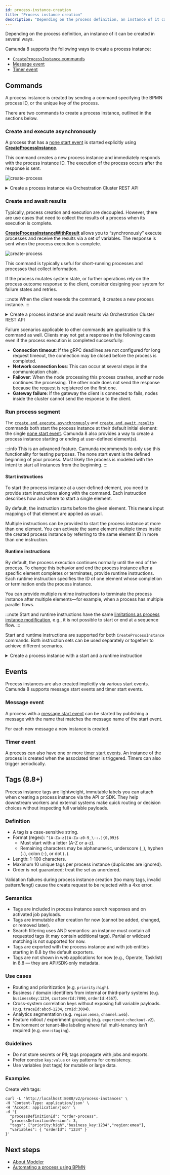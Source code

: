 ```yaml
---
id: process-instance-creation
title: "Process instance creation"
description: "Depending on the process definition, an instance of it can be created in several ways."
---
```


Depending on the process definition, an instance of it can be created in several ways.

Camunda 8 supports the following ways to create a process instance:

- [`CreateProcessInstance` commands](#commands)
- [Message event](#message-event)
- [Timer event](#timer-event)

## Commands

A process instance is created by sending a command specifying the BPMN process ID, or the unique key of the process.

There are two commands to create a process instance, outlined in the sections below.

### Create and execute asynchronously

A process that has a [none start event](/components/modeler/bpmn/none-events/none-events.md#none-start-events) is started explicitly using **[CreateProcessInstance](/apis-tools/zeebe-api/gateway-service.md#createprocessinstance-rpc)**.

This command creates a new process instance and immediately responds with the process instance ID. The execution of the process occurs after the response is sent.

![create-process](assets/create-process.png)

<details>
   <summary>Create a process instance via Orchestration Cluster REST API</summary>
   <p>

```
curl -L 'http://localhost:8080/v2/process-instances' \
-H 'Content-Type: application/json' \
-H 'Accept: application/json' \
-d '{
  "processDefinitionKey": "2251799813685249”,
  "processDefinitionVersion": 1
}'
```

Response:

```
{
  "processDefinitionId": "order-process",
  "processDefinitionVersion": 1,
  "processDefinitionKey": "2251799813685249",
  "processInstanceKey": "2251799813686019"
}
```

See the [API reference for process instance creation](/apis-tools/orchestration-cluster-api-rest/specifications/create-process-instance.api.mdx) for more information, including additional request fields and code samples.

   </p>
 </details>

### Create and await results

Typically, process creation and execution are decoupled. However, there are use cases that need to collect the results of a process when its execution is complete.

**[CreateProcessInstanceWithResult](/apis-tools/zeebe-api/gateway-service.md#createprocessinstancewithresult-rpc)** allows you to “synchronously” execute processes and receive the results via a set of variables. The response is sent when the process execution is complete.

![create-process](assets/create-process-with-result.png)

This command is typically useful for short-running processes and processes that collect information.

If the process mutates system state, or further operations rely on the process outcome response to the client, consider designing your system for failure states and retries.

:::note
When the client resends the command, it creates a new process instance.
:::

<details>
   <summary>Create a process instance and await results via Orchestration Cluster REST API</summary>
   <p>

```
curl -L 'http://localhost:8080/v2/process-instances' \
-H 'Content-Type: application/json' \
-H 'Accept: application/json' \
-d '{
  "processDefinitionId": "order-process”,
  "processDefinitionVersion": 1,
  "awaitCompletion": true,
  "variables": { "orderId": "1234" }
}'
```

Response:

```
{
  "processDefinitionId": "order-process",
  "processDefinitionVersion": 1,
  "variables": { "orderId": "1234" }
  "processDefinitionKey": "2251799813685249",
  "processInstanceKey": "2251799813686019",
}
```

See the [API reference for process instance creation](/apis-tools/orchestration-cluster-api-rest/specifications/create-process-instance.api.mdx) for more information, including additional request fields and code samples.

   </p>
 </details>

Failure scenarios applicable to other commands are applicable to this command as well. Clients may not get a response in the following cases even if the process execution is completed successfully:

- **Connection timeout**: If the gRPC deadlines are not configured for long request timeout, the connection may be closed before the process is completed.
- **Network connection loss**: This can occur at several steps in the communication chain.
- **Failover**: When the node processing this process crashes, another node continues the processing. The other node does not send the response because the request is registered on the first one.
- **Gateway failure**: If the gateway the client is connected to fails, nodes inside the cluster cannot send the response to the client.

### Run process segment

The [`create and execute asynchronously`](#create-and-execute-asynchronously) and [`create and await results`](#create-and-await-results) commands both start the process instance at their default initial element: the single [none start event](/components/modeler/bpmn/none-events/none-events.md#none-start-events). Camunda 8 also provides a way to create a process instance starting or ending at user-defined element(s).

:::info
This is an advanced feature. Camunda recommends to only use this functionality for testing purposes. The none start event is the defined beginning of your process. Most likely the process is modeled with the intent to start all instances from the beginning.
:::

#### Start instructions

To start the process instance at a user-defined element, you need to provide start instructions along with the command. Each instruction describes how and where to start a single element.

By default, the instruction starts before the given element. This means input mappings of that element are applied as usual.

Multiple instructions can be provided to start the process instance at more than one element.
You can activate the same element multiple times inside the created process instance by referring to the same element ID in more than one instruction.

#### Runtime instructions

By default, the process execution continues normally until the end of the process. To change this behavior and end the process instance after a specific element completes or terminates, provide runtime instructions. Each runtime instruction specifies the ID of one element whose completion or termination ends the process instance.

You can provide multiple runtime instructions to terminate the process instance after multiple elements—for example, when a process has multiple parallel flows.

:::note
Start and runtime instructions have the same [limitations as process instance modification](/components/concepts/process-instance-modification.md#limitations), e.g., it is not possible to start or end at a sequence flow.
:::

Start and runtime instructions are supported for both `CreateProcessInstance` commands. Both instruction sets can be used separately or together to achieve different scenarios.

<details>
   <summary>Create a process instance with a start and a runtime instruction</summary>
   <p>

The example below shows how to create a process instance that starts at a user-defined element and terminates after it, so that only the specified segment of the process is executed.

```
curl -L 'http://localhost:8080/v2/process-instances' \
-H 'Content-Type: application/json' \
-H 'Accept: application/json' \
-d '{
  "processDefinitionId": "order-process”,
  "processDefinitionVersion": -1,
  "startInstructions": [
    {
      "elementId": "ship_parcel"
    }
  ],
  "runtimeInstructions": [
    {
      "type": "TERMINATE_PROCESS_INSTANCE",
      "afterElementId": "ship_parcel"
    }
  ]
  "variables": { "orderId": "1234" }
}'
```

See the [API reference for process instance creation](/apis-tools/orchestration-cluster-api-rest/specifications/create-process-instance.api.mdx) for more information, including additional request fields and code samples.

   </p>
 </details>

## Events

Process instances are also created implicitly via various start events. Camunda 8 supports message start events and timer start events.

### Message event

A process with a [message start event](/components/modeler/bpmn/message-events/message-events.md#message-start-events) can be started by publishing a message with the name that matches the message name of the start event.

For each new message a new instance is created.

### Timer event

A process can also have one or more [timer start events](/components/modeler/bpmn/timer-events/timer-events.md#timer-start-events). An instance of the process is created when the associated timer is triggered. Timers can also trigger periodically.

## Tags (8.8+)

Process instance tags are lightweight, immutable labels you can attach when creating a process instance via the API or SDK. They help downstream workers and external systems make quick routing or decision choices without inspecting full variable payloads.

### Definition

- A tag is a case-sensitive string.
- Format (regex): `^[A-Za-z][A-Za-z0-9_\-:.]{0,99}$`
    - Must start with a letter (A-Z or a-z).
    - Remaining characters may be alphanumeric, underscore (`_`), hyphen (`-`), colon (`:`), or dot (`.`).
- Length: 1–100 characters.
- Maximum 10 unique tags per process instance (duplicates are ignored).
- Order is not guaranteed; treat the set as unordered.

Validation failures during process instance creation (too many tags, invalid pattern/lengt) cause the create request to be rejected with a 4xx error.

### Semantics

- Tags are included in process instance search responses and on activated job payloads.
- Tags are immutable after creation for now (cannot be added, changed, or removed later).
- Search filtering uses AND semantics: an instance must contain all requested tags (it may contain additional tags). Partial or wildcard matching is not supported for now.
- Tags are exported with the process instance and with job entities starting in 8.8 by the default exporters.
- Tags are not shown in web applications for now (e.g., Operate, Tasklist) in 8.8 — they are API/SDK-only metadata.

### Use cases

- Routing and prioritization (e.g. `priority:high`).
- Business / domain identifiers from internal or third‑party systems (e.g. `businessKey:1234`, `customerId:7890`, `orderId:4567`).
- Cross-system correlation keys without exposing full variable payloads. (e.g. `traceId:abcd-1234`, `crmId:3004`).
- Analytics segmentation (e.g. `region:emea`, `channel:web`).
- Feature rollout / experiment grouping (e.g. `experiment:checkout-v2`).
- Environment or tenant-like labeling where full multi-tenancy isn’t required (e.g. `env:staging`).

### Guidelines

- Do not store secrets or PII; tags propagate with jobs and exports.
- Prefer concise `key:value` or `key` patterns for consistency.
- Use variables (not tags) for mutable or large data.

### Examples

Create with tags:

```
curl -L 'http://localhost:8080/v2/process-instances' \
-H 'Content-Type: application/json' \
-H 'Accept: application/json' \
-d '{
  "processDefinitionId": "order-process",
  "processDefinitionVersion": 3,
  "tags": ["priority:high","business_key:1234","region:emea"],
  "variables": { "orderId": "1234" }
}'
```
## Next steps

- [About Modeler](/components/modeler/about-modeler.md)
- [Automating a process using BPMN](/components/modeler/bpmn/automating-a-process-using-bpmn.md)
